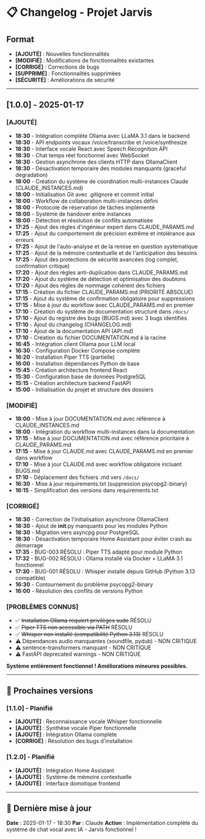 # 📋 Changelog - Projet Jarvis

## Format
- **[AJOUTÉ]** : Nouvelles fonctionnalités
- **[MODIFIÉ]** : Modifications de fonctionnalités existantes
- **[CORRIGÉ]** : Corrections de bugs
- **[SUPPRIMÉ]** : Fonctionnalités supprimées
- **[SÉCURITÉ]** : Améliorations de sécurité

---

## [1.0.0] - 2025-01-17

### [AJOUTÉ]
- **18:30** - Intégration complète Ollama avec LLaMA 3.1 dans le backend
- **18:30** - API endpoints vocaux /voice/transcribe et /voice/synthesize
- **18:30** - Interface vocale React avec Speech Recognition API
- **18:30** - Chat temps réel fonctionnel avec WebSocket
- **18:30** - Gestion asynchrone des clients HTTP dans OllamaClient
- **18:30** - Désactivation temporaire des modules manquants (graceful degradation)
- **18:00** - Création du système de coordination multi-instances Claude (CLAUDE_INSTANCES.md)
- **18:00** - Initialisation Git avec .gitignore et commit initial
- **18:00** - Workflow de collaboration multi-instances défini
- **18:00** - Protocole de réservation de tâches implémenté
- **18:00** - Système de handover entre instances
- **18:00** - Détection et résolution de conflits automatisée
- **17:25** - Ajout des règles d'ingénieur expert dans CLAUDE_PARAMS.md
- **17:25** - Ajout du comportement de précision extrême et intolérance aux erreurs
- **17:25** - Ajout de l'auto-analyse et de la remise en question systématique
- **17:25** - Ajout de la mémoire contextuelle et de l'anticipation des besoins
- **17:25** - Ajout des protections de sécurité avancées (log complet, confirmation critique)
- **17:20** - Ajout des règles anti-duplication dans CLAUDE_PARAMS.md
- **17:20** - Ajout du système de détection et optimisation des doublons
- **17:20** - Ajout des règles de nommage cohérent des fichiers
- **17:15** - Création du fichier CLAUDE_PARAMS.md (PRIORITÉ ABSOLUE)
- **17:15** - Ajout du système de confirmation obligatoire pour suppressions
- **17:15** - Mise à jour du workflow avec CLAUDE_PARAMS.md en premier
- **17:10** - Création du système de documentation structuré dans `/docs/`
- **17:10** - Ajout du registre des bugs (BUGS.md) avec 3 bugs identifiés
- **17:10** - Ajout du changelog (CHANGELOG.md)
- **17:10** - Ajout de la documentation API (API.md)
- **17:10** - Création du fichier DOCUMENTATION.md à la racine
- **16:45** - Intégration client Ollama pour LLM local
- **16:30** - Configuration Docker Compose complète
- **16:20** - Installation Piper TTS (partielle)
- **16:00** - Installation dépendances Python de base
- **15:45** - Création architecture frontend React
- **15:30** - Configuration base de données PostgreSQL
- **15:15** - Création architecture backend FastAPI
- **15:00** - Initialisation du projet et structure des dossiers

### [MODIFIÉ]
- **18:00** - Mise à jour DOCUMENTATION.md avec référence à CLAUDE_INSTANCES.md
- **18:00** - Intégration du workflow multi-instances dans la documentation
- **17:15** - Mise à jour DOCUMENTATION.md avec référence prioritaire à CLAUDE_PARAMS.md
- **17:15** - Mise à jour CLAUDE.md avec CLAUDE_PARAMS.md en premier dans workflow
- **17:10** - Mise à jour CLAUDE.md avec workflow obligatoire incluant BUGS.md
- **17:10** - Déplacement des fichiers .md vers `/docs/`
- **16:30** - Mise à jour requirements.txt (suppression psycopg2-binary)
- **16:15** - Simplification des versions dans requirements.txt

### [CORRIGÉ]
- **18:30** - Correction de l'initialisation asynchrone OllamaClient
- **18:30** - Ajout de __init__.py manquants pour les modules Python
- **18:30** - Migration vers asyncpg pour PostgreSQL
- **18:30** - Désactivation temporaire Home Assistant pour éviter crash au démarrage
- **17:35** - BUG-003 RÉSOLU : Piper TTS adapté pour module Python
- **17:32** - BUG-002 RÉSOLU : Ollama installé via Docker + LLaMA 3.1 fonctionnel
- **17:30** - BUG-001 RÉSOLU : Whisper installé depuis GitHub (Python 3.13 compatible)
- **16:30** - Contournement du problème psycopg2-binary
- **16:00** - Résolution des conflits de versions Python

### [PROBLÈMES CONNUS]
- ✅ ~~Installation Ollama requiert privilèges sudo~~ RÉSOLU
- ✅ ~~Piper TTS non accessible via PATH~~ RÉSOLU
- ✅ ~~Whisper non installé (compatibilité Python 3.13)~~ RÉSOLU
- ⚠️ Dépendances audio manquantes (soundfile, pydub) - NON CRITIQUE
- ⚠️ sentence-transformers manquant - NON CRITIQUE
- ⚠️ FastAPI deprecated warnings - NON CRITIQUE

**Système entièrement fonctionnel ! Améliorations mineures possibles.**

---

## 🔄 Prochaines versions

### [1.1.0] - Planifié
- **[AJOUTÉ]** : Reconnaissance vocale Whisper fonctionnelle
- **[AJOUTÉ]** : Synthèse vocale Piper fonctionnelle
- **[AJOUTÉ]** : Intégration Ollama complète
- **[CORRIGÉ]** : Résolution des bugs d'installation

### [1.2.0] - Planifié
- **[AJOUTÉ]** : Intégration Home Assistant
- **[AJOUTÉ]** : Système de mémoire contextuelle
- **[AJOUTÉ]** : Interface domotique frontend

---

## 🔄 Dernière mise à jour
**Date** : 2025-01-17 - 18:30
**Par** : Claude
**Action** : Implémentation complète du système de chat vocal avec IA - Jarvis fonctionnel !